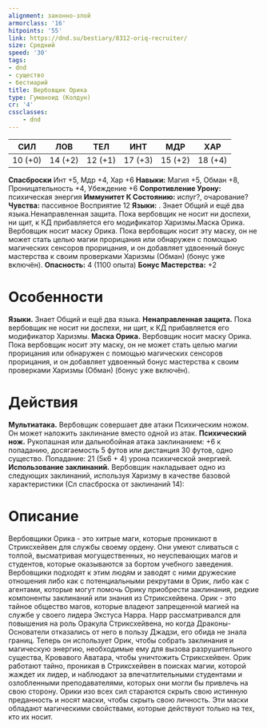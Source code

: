 ```yaml
---
alignment: законно-злой
armorclass: '16'
hitpoints: '55'
link: https://dnd.su/bestiary/8312-oriq-recruiter/
size: Средний
speed: '30'
tags:
- dnd
- существо
- бестиарий
title: Вербовщик Орика
type: Гуманоид (Колдун)
cr: '4'
cssclasses:
    - dnd
---
```



| СИЛ | ЛОВ | ТЕЛ | ИНТ | МДР | ХАР |
|---|---|---|---|---|---|
| 10 (+0) | 14 (+2) | 12 (+1) | 17 (+3) | 15 (+2) | 18 (+4) |
**Спасброски** Инт +5, Мдр +4, Хар +6
**Навыки:** Магия +5, Обман +8, Проницательность +4, Убеждение +6
**Сопротивление Урону:** психическая энергия
**Иммунитет К Состоянию:** испуг?, очарование?
**Чувства:** пассивное Восприятие 12
**Языки:** . Знает Общий и ещё два языка.Ненаправленная защита. Пока вербовщик не носит ни доспехи, ни щит, к КД прибавляется его модификатор Харизмы.Маска Орика. Вербовщик носит маску Орика. Пока вербовщик носит эту маску, он не может стать целью магии прорицания или обнаружен с помощью магических сенсоров прорицания, и он добавляет удвоенный бонус мастерства к своим проверками Харизмы (Обман) (бонус уже включён).
**Опасность:** 4 (1100 опыта)
**Бонус Мастерства:** +2


# Особенности
**Языки.** Знает Общий и ещё два языка.
**Ненаправленная защита.** Пока вербовщик не носит ни доспехи, ни щит, к КД прибавляется его модификатор Харизмы.
**Маска Орика.** Вербовщик носит маску Орика. Пока вербовщик носит эту маску, он не может стать целью магии прорицания или обнаружен с помощью магических сенсоров прорицания, и он добавляет удвоенный бонус мастерства к своим проверками Харизмы (Обман) (бонус уже включён).


# Действия
**Мультиатака.** Вербовщик совершает две атаки Психическим ножом. Он может наложить заклинание вместо одной из атак.
**Психический нож.** Рукопашная или дальнобойная атака заклинанием: +6 к попаданию, досягаемость 5 футов или дистанция 30 футов, одно существо. Попадание: 21 (5к6 + 4) урона психической энергией.
**Использование заклинаний.** Вербовщик накладывает одно из следующих заклинаний, используя Харизму в качестве базовой характеристики (Сл спасброска от заклинаний 14):


# Описание
Вербовщики Орика - это хитрые маги, которые проникают в Стриксхейвен для службы своему ордену. Они умеют сливаться с толпой, высматривая могущественных, но неуспевающих магов и студентов, которые оказываются за бортом учебного заведения. Вербовщики подходят к этим людям и заводят с ними дружеские отношения либо как с потенциальными рекрутами в Орик, либо как с агентами, которые могут помочь Орику приобрести заклинания, редкие компоненты заклинаний или знания из Стриксхейвена. Орик - это тайное общество магов, которые владеют запрещенной магией на службе у своего лидера Экстуса Нарра. Нарр рассматривался для повышения на роль Оракула Стриксхейвена, но когда Драконы-Основатели отказались от него в пользу Джадзи, его обида не знала границ. Теперь он использует Орик, чтобы собрать заклинания и магическую энергию, необходимые ему для вызова разрушительного существа, Кровавого Аватара, чтобы уничтожить Стриксхейвен. Орик работают тайно, проникая в Стриксхейвен в поисках магии, которой жаждет их лидер, и наблюдают за впечатлительными студентами и озлобленными преподавателями, которых они могли бы привлечь на свою сторону. Орики изо всех сил стараются скрыть свою истинную преданность и носят маски, чтобы скрыть свою личность. Эти маски обладают магическими свойствами, которые действуют только на тех, кто их носит.
